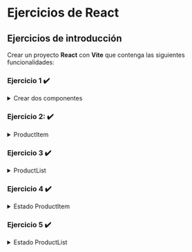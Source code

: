 # Ejercicios de React

## Ejercicios de introducción

Crear un proyecto **React** con **Vite** que contenga las siguientes funcionalidades:

### Ejercicio 1 :heavy_check_mark:
<details>
<summary>Crear dos componentes</summary>

- `ProductosList.jsx` (componente padre)
- `ProductoItem.jsx` (componente hijo)

El primero deberá incluirse dentro de `main.jsx` o de `App.jsx`. Esta estructura deberá realizar
como prefiera el alumno
</details>


### Ejercicio 2: :heavy_check_mark:
<details>
<summary>ProductItem</summary>

El componente ProductoItem.jsx deberá recibir como props, el ID, nombre y precio del
producto.
</details>

### Ejercicio 3 :heavy_check_mark:

<details>
<summary>ProductList</summary>

El componente `ProductosList.jsx` deberá recorrer una lista de productos con un formato similar:

``` 
const productos = [
    { ID: 1, nombre: "Lápiz", precio: 500 },
    { ID: 2, nombre: "Cuaderno", precio: 1200 },
    { ID: 3, nombre: "Borrador", precio: 300 },
    { ID: 4, nombre: "Tijeras", precio: 2000 },
    { ID: 5, nombre: "Pegamento", precio: 1500 }
];
```

Cada elemento deberá pasarse como props al componente ProductoItem y mostrarse con
algún elemento de HTML.
</details>

### Ejercicio 4 :heavy_check_mark:

<details>
<summary>Estado ProductItem</summary>

Dentro del componente `ProductItem.jsx` crear:

- Un estado para gestionar la cantidad de cada unidad mediante un campo de entrada
  (type number)
- Un estado que calcule el resultado del precio del producto multiplicado por la cantidad
  (el estado anterior)
</details>

### Ejercicio 5 :heavy_check_mark:

<details>
<summary>Estado ProductList</summary>

Crear un estado en el componente `ProductList.jsx` que muestre el precio final, es decir la
sumatoria de los totales de cada ítem.
</details>
